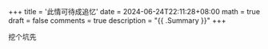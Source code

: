 +++
title = '此情可待成追忆'
date = 2024-06-24T22:11:28+08:00
math = true                                
draft = false
comments = true
description = "{{ .Summary }}"
+++

挖个坑先


